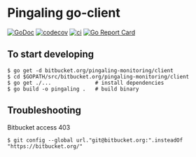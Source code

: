 # Pingaling go-client

[![GoDoc](https://godoc.org/bitbucket.org/pingaling-monitoring/client/pkg/pingaling?status.svg)](https://godoc.org/bitbucket.org/pingaling-monitoring/client/pkg/pingaling)
[![codecov](https://codecov.io/bb/pingaling-monitoring/client/branch/master/graph/badge.svg)](https://codecov.io/bb/pingaling-monitoring/client)
[![ci](https://img.shields.io/bitbucket/pipelines/pingaling-monitoring/client.svg)](https://bitbucket.org/pingaling-monitoring/client/addon/pipelines/home#!/)
[![Go Report Card](https://goreportcard.com/badge/bitbucket.org/pingaling-monitoring/client)](https://goreportcard.com/report/bitbucket.org/pingaling-monitoring/client)

## To start developing

```shell
$ go get -d bitbucket.org/pingaling-monitoring/client
$ cd $GOPATH/src/bitbucket.org/pingaling-monitoring/client
$ go get ./...              # install dependencies
$ go build -o pingaling .   # build binary
```

## Troubleshooting

Bitbucket access 403

```shell
$ git config --global url."git@bitbucket.org:".insteadOf "https://bitbucket.org/"

```
